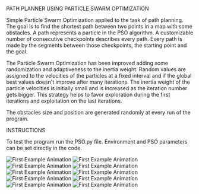 PATH PLANNER USING PARTICLE SWARM OPTIMIZATION

Simple Particle Swarm Optimization applied to the task of path planning.
The goal is to find the shortest path between two points in a map with some obstacles.
A path represents a particle in the PSO algorithm. A customizable number of consecutive checkpoints describes every path. Every path is made by the segments between those checkpoints, the starting point and the goal.

The Particle Swarm Optimization has been improved adding some randomization and adaptiveness to the inertia weight.
Random values are assigned to the velocities of the particles at a fixed interval and if the global best values doesn't improve after many iterations.
The inertia weight of the particle velocities is initially small and is increased as the iteration number gets bigger.
This strategy helps to favor exploration during the first iterations and exploitation on the last iterations.

The obstacles size and position are generated randomly at every run of the program.


INSTRUCTIONS

To test the program run the PSO.py file.
Environment and PSO parameters can be set directly in the code.

![First Example Animation](https://github.com/CarloLonghi/PSO-PathPlanning/tree/main/images/anim3.gif)
![First Example Animation](https://github.com/CarloLonghi/PSO-PathPlanning/tree/main/images/final_path3.png)
![First Example Animation](https://github.com/CarloLonghi/PSO-PathPlanning/tree/main/images/anim4.gif)
![First Example Animation](https://github.com/CarloLonghi/PSO-PathPlanning/tree/main/images/final_path4.png)
![First Example Animation](https://github.com/CarloLonghi/PSO-PathPlanning/tree/main/images/anim5.gif)
![First Example Animation](https://github.com/CarloLonghi/PSO-PathPlanning/tree/main/images/final_path5.png)
![First Example Animation](https://github.com/CarloLonghi/PSO-PathPlanning/tree/main/images/anim6.gif)
![First Example Animation](https://github.com/CarloLonghi/PSO-PathPlanning/tree/main/images/final_path6.png)
![First Example Animation](https://github.com/CarloLonghi/PSO-PathPlanning/tree/main/images/anim7.gif)
![First Example Animation](https://github.com/CarloLonghi/PSO-PathPlanning/tree/main/images/final_path7.png)
